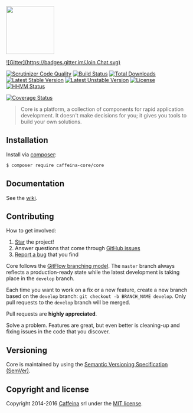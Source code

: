<img src="https://github.com/caffeina-core/core/blob/master/docs/assets/core-logo.png?raw=true" height="130">

[![Gitter](https://badges.gitter.im/Join Chat.svg)](https://gitter.im/caffeina-core/core?utm_source=badge&utm_medium=badge&utm_campaign=pr-badge&utm_content=badge)

[![Scrutinizer Code Quality](https://scrutinizer-ci.com/g/caffeina-core/core/badges/quality-score.png?b=master)](https://scrutinizer-ci.com/g/caffeina-core/core/?branch=master)
[![Build Status](https://travis-ci.org/caffeina-core/core.svg)](https://travis-ci.org/caffeina-core/core)
[![Total Downloads](https://poser.pugx.org/caffeina-core/core/downloads.svg)](https://packagist.org/packages/caffeina-core/core)
[![Latest Stable Version](https://poser.pugx.org/caffeina-core/core/v/stable.svg)](https://packagist.org/packages/caffeina-core/core)
[![Latest Unstable Version](https://poser.pugx.org/caffeina-core/core/v/unstable.svg)](https://packagist.org/packages/caffeina-core/core)
[![License](https://poser.pugx.org/caffeina-core/core/license.svg)](https://packagist.org/packages/caffeina-core/core)
[![HHVM Status](http://hhvm.h4cc.de/badge/caffeina-core/core.svg)](http://hhvm.h4cc.de/package/caffeina-core/core)

[![Coverage Status](https://coveralls.io/repos/CaffeinaLab/core/badge.svg)](https://coveralls.io/r/CaffeinaLab/core)

> Core is a platform, a collection of components for rapid application development. It doesn't make decisions for you; it gives you tools to build your own solutions.


## Installation

Install via [composer](https://getcomposer.org/download/):

```bash
$ composer require caffeina-core/core
```

## Documentation

See the [wiki](https://github.com/caffeina-core/core/wiki).


## Contributing

How to get involved:

1. [Star](https://github.com/caffeina-core/core/stargazers) the project!
2. Answer questions that come through [GitHub issues](https://github.com/caffeina-core/core/issues?state=open)
3. [Report a bug](https://github.com/caffeina-core/core/issues/new) that you find

Core follows the [GitFlow branching model](http://nvie.com/posts/a-successful-git-branching-model). The ```master``` branch always reflects a production-ready state while the latest development is taking place in the ```develop``` branch.

Each time you want to work on a fix or a new feature, create a new branch based on the ```develop``` branch: ```git checkout -b BRANCH_NAME develop```. Only pull requests to the ```develop``` branch will be merged.

Pull requests are **highly appreciated**.

Solve a problem. Features are great, but even better is cleaning-up and fixing issues in the code that you discover.

## Versioning

Core is maintained by using the [Semantic Versioning Specification (SemVer)](http://semver.org).


## Copyright and license

Copyright 2014-2016 [Caffeina](http://caffeina.com) srl under the [MIT license](LICENSE.md).

